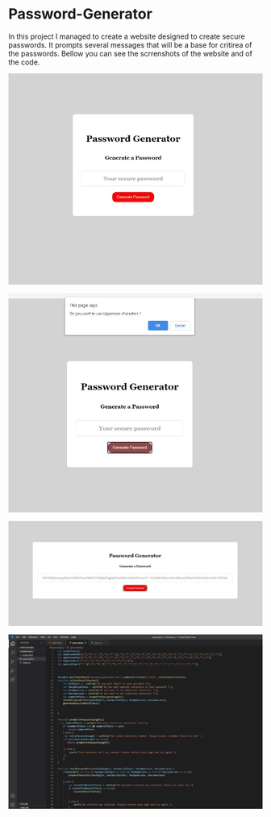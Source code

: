 # Password-Generator

In this project I managed to create a website designed to create secure passwords. It prompts several messages that will be a base for critirea of the passwords.
Bellow you can see the scrrenshots of the website and of the code.

![web screenshot](img/password_gen.JPG)

![web screenshot 2](img/password_gen1.JPG)

![web screenshot 3](img/password_gen2.JPG)

![web screenshot 4](img/password_gen3.JPG)
